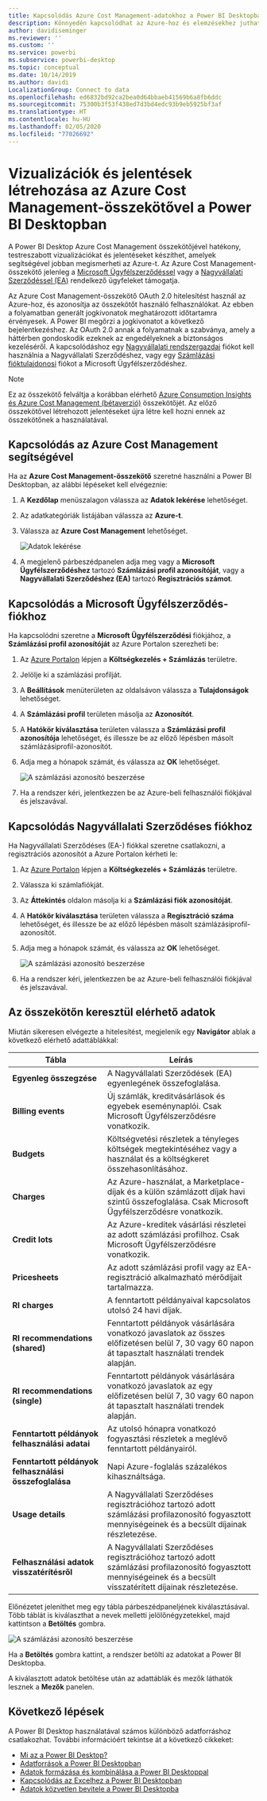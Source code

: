 ```yaml
---
title: Kapcsolódás Azure Cost Management-adatokhoz a Power BI Desktopban
description: Könnyedén kapcsolódhat az Azure-hoz és elemzésekhez juthat hozzá az Azure költségeiről és használatáról a Power BI Desktop segítségével
author: davidiseminger
ms.reviewer: ''
ms.custom: ''
ms.service: powerbi
ms.subservice: powerbi-desktop
ms.topic: conceptual
ms.date: 10/14/2019
ms.author: davidi
LocalizationGroup: Connect to data
ms.openlocfilehash: ed6832bd92ca2bea0d64bbaeb41569b6a8fb6ddc
ms.sourcegitcommit: 75300b3f53f438ed7d3bd4edc93b9eb5925bf3af
ms.translationtype: HT
ms.contentlocale: hu-HU
ms.lasthandoff: 02/05/2020
ms.locfileid: "77026692"
---
```

# <a name="create-visuals-and-reports-with-the-azure-cost-management-connector-in-power-bi-desktop"></a>Vizualizációk és jelentések létrehozása az Azure Cost Management-összekötővel a Power BI Desktopban

A Power BI Desktop Azure Cost Management összekötőjével hatékony, testreszabott vizualizációkat és jelentéseket készíthet, amelyek segítségével jobban megismerheti az Azure-t. Az Azure Cost Management-összekötő jelenleg a [Microsoft Ügyfélszerződéssel](https://azure.microsoft.com/pricing/purchase-options/microsoft-customer-agreement/) vagy a [Nagyvállalati Szerződéssel (EA)](https://azure.microsoft.com/pricing/enterprise-agreement/) rendelkező ügyfeleket támogatja.  

Az Azure Cost Management-összekötő OAuth 2.0 hitelesítést használ az Azure-hoz, és azonosítja az összekötőt használó felhasználókat. Az ebben a folyamatban generált jogkivonatok meghatározott időtartamra érvényesek. A Power BI megőrzi a jogkivonatot a következő bejelentkezéshez. Az OAuth 2.0 annak a folyamatnak a szabványa, amely a háttérben gondoskodik ezeknek az engedélyeknek a biztonságos kezeléséről. A kapcsolódáshoz egy [Nagyvállalati rendszergazdai](https://docs.microsoft.com/azure/billing/billing-understand-ea-roles) fiókot kell használnia a Nagyvállalati Szerződéshez, vagy egy [Számlázási fióktulajdonosi](https://docs.microsoft.com/azure/billing/billing-understand-mca-roles) fiókot a Microsoft Ügyfélszerződéshez. 

> [!NOTE]
> Ez az összekötő felváltja a korábban elérhető [Azure Consumption Insights és Azure Cost Management (bétaverzió)](desktop-connect-azure-consumption-insights.md) összekötőjét. Az előző összekötővel létrehozott jelentéseket újra létre kell hozni ennek az összekötőnek a használatával.

## <a name="connect-using-azure-cost-management"></a>Kapcsolódás az Azure Cost Management segítségével

Ha az **Azure Cost Management-összekötő** szeretné használni a Power BI Desktopban, az alábbi lépéseket kell elvégeznie:

1.  A **Kezdőlap** menüszalagon válassza az **Adatok lekérése** lehetőséget.
2.  Az adatkategóriák listájában válassza az **Azure-t**.
3.  Válassza az **Azure Cost Management** lehetőséget.

    ![Adatok lekérése](media/desktop-connect-azure-cost-management/azure-cost-management-00b.png)

4. A megjelenő párbeszédpanelen adja meg vagy a **Microsoft Ügyfélszerződéshez** tartozó **Számlázási profil azonosítóját**, vagy a **Nagyvállalati Szerződéshez (EA)** tartozó **Regisztrációs számot**. 


## <a name="connect-to-a-microsoft-customer-agreement-account"></a>Kapcsolódás a Microsoft Ügyfélszerződés-fiókhoz 

Ha kapcsolódni szeretne a **Microsoft Ügyfélszerződési** fiókjához, a **Számlázási profil azonosítóját** az Azure Portalon szerezheti be:

1.  Az [Azure Portalon](https://portal.azure.com/) lépjen a **Költségkezelés + Számlázás** területre.
2.  Jelölje ki a számlázási profilját. 
3.  A **Beállítások** menüterületen az oldalsávon válassza a **Tulajdonságok** lehetőséget.
4.  A **Számlázási profil** területen másolja az **Azonosítót**. 
5.  A **Hatókör kiválasztása** területen válassza a **Számlázási profil azonosítója** lehetőséget, és illessze be az előző lépésben másolt számlázásiprofil-azonosítót. 
6.  Adja meg a hónapok számát, és válassza az **OK** lehetőséget.

    ![A számlázási azonosító beszerzése](media/desktop-connect-azure-cost-management/azure-cost-management-01a.png)

7.  Ha a rendszer kéri, jelentkezzen be az Azure-beli felhasználói fiókjával és jelszavával. 


## <a name="connect-to-an-enterprise-agreement-account"></a>Kapcsolódás Nagyvállalati Szerződéses fiókhoz

Ha Nagyvállalati Szerződéses (EA-) fiókkal szeretne csatlakozni, a regisztrációs azonosítót a Azure Portalon kérheti le:

1.  Az [Azure Portalon](https://portal.azure.com/) lépjen a **Költségkezelés + Számlázás** területre.
2.  Válassza ki számlafiókját.
3.  Az **Áttekintés** oldalon másolja ki a **Számlázási fiók azonosítóját**.
4.  A **Hatókör kiválasztása** területen válassza a **Regisztráció száma** lehetőséget, és illessze be az előző lépésben másolt számlázásiprofil-azonosítót. 
5.  Adja meg a hónapok számát, és válassza az **OK** lehetőséget.

    ![A számlázási azonosító beszerzése](media/desktop-connect-azure-cost-management/azure-cost-management-01b.png)

6.  Ha a rendszer kéri, jelentkezzen be az Azure-beli felhasználói fiókjával és jelszavával. 

## <a name="data-available-through-the-connector"></a>Az összekötőn keresztül elérhető adatok

Miután sikeresen elvégezte a hitelesítést, megjelenik egy **Navigátor** ablak a következő elérhető adattáblákkal:



| **Tábla** | **Leírás** |
| --- | --- |
| **Egyenleg összegzése** | A Nagyvállalati Szerződések (EA) egyenlegének összefoglalása. |
| **Billing events** | Új számlák, kreditvásárlások és egyebek eseménynaplói. Csak Microsoft Ügyfélszerződésre vonatkozik. |
| **Budgets** | Költségvetési részletek a tényleges költségek megtekintéséhez vagy a használat és a költségkeret összehasonlításához. |
| **Charges** | Az Azure-használat, a Marketplace-díjak és a külön számlázott díjak havi szintű összefoglalása. Csak Microsoft Ügyfélszerződésre vonatkozik. |
| **Credit lots** | Az Azure-kreditek vásárlási részletei az adott számlázási profilhoz. Csak Microsoft Ügyfélszerződésre vonatkozik. |
| **Pricesheets** | Az adott számlázási profil vagy az EA-regisztráció alkalmazható mérődíjait tartalmazza. |
| **RI charges** | A fenntartott példányaival kapcsolatos utolsó 24 havi díjak. |
| **RI recommendations (shared)** | Fenntartott példányok vásárlására vonatkozó javaslatok az összes előfizetésen belül 7, 30 vagy 60 napon át tapasztalt használati trendek alapján. |
| **RI recommendations (single)** | Fenntartott példányok vásárlására vonatkozó javaslatok az egy előfizetésen belül 7, 30 vagy 60 napon át tapasztalt használati trendek alapján. |
| **Fenntartott példányok felhasználási adatai** | Az utolsó hónapra vonatkozó fogyasztási részletek a meglévő fenntartott példányairól. |
| **Fenntartott példányok felhasználási összefoglalása** | Napi Azure-foglalás százalékos kihasználtsága. |
| **Usage details** | A Nagyvállalati Szerződéses regisztrációhoz tartozó adott számlázási profilazonosító fogyasztott mennyiségeinek és a becsült díjainak részletezése. |
| **Felhasználási adatok visszatérítésről** | A Nagyvállalati Szerződéses regisztrációhoz tartozó adott számlázási profilazonosító fogyasztott mennyiségeinek és a becsült visszatérített díjainak részletezése. |

Előnézetet jeleníthet meg egy tábla párbeszédpaneljének kiválasztásával. Több táblát is kiválaszthat a nevek melletti jelölőnégyzetekkel, majd kattintson a **Betöltés** gombra.

![A számlázási azonosító beszerzése](media/desktop-connect-azure-cost-management/azure-cost-management-01c.png)

Ha a **Betöltés** gombra kattint, a rendszer betölti az adatokat a Power BI Desktopba. 

A kiválasztott adatok betöltése után az adattáblák és mezők láthatók lesznek a **Mezők** panelen.


## <a name="next-steps"></a>Következő lépések

A Power BI Desktop használatával számos különböző adatforráshoz csatlakozhat. További információért tekintse át a következő cikkeket:

* [Mi az a Power BI Desktop?](desktop-what-is-desktop.md)
* [Adatforrások a Power BI Desktopban](desktop-data-sources.md)
* [Adatok formázása és kombinálása a Power BI Desktoppal](desktop-shape-and-combine-data.md)
* [Kapcsolódás az Excelhez a Power BI Desktopban](desktop-connect-excel.md)   
* [Adatok közvetlen bevitele a Power BI Desktopba](desktop-enter-data-directly-into-desktop.md)   
